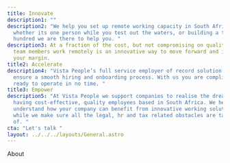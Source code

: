 ```yaml
---
title: Innovate
description1: ""
description2: "We help you set up remote working capacity in South Africa,
  whether its one person while you test out the waters, or building a team of
  hundred we are there to help you. "
description3: At a fraction of the cost, but not compromising on quality, having
  team members work remotely is an innovative way to move forward and increase
  your margin.
title2: Accelerate
description4: "Vista People’s full service employer of record solution will
  ensure a smooth hiring and onboarding process. With us you are compliant and
  ready to operate in no time. "
title3: Empower
description5: "At Vista People we support companies to realise the dream of
  having cost-effective, quality employees based in South Africa. We help you
  understand how your company can benefit from innovative working solutions,
  while we make sure all the legal, hr and tax related obstacles are taken care
  of. "
cta: "Let's talk "
layout: ../../../layouts/General.astro
---
```

About